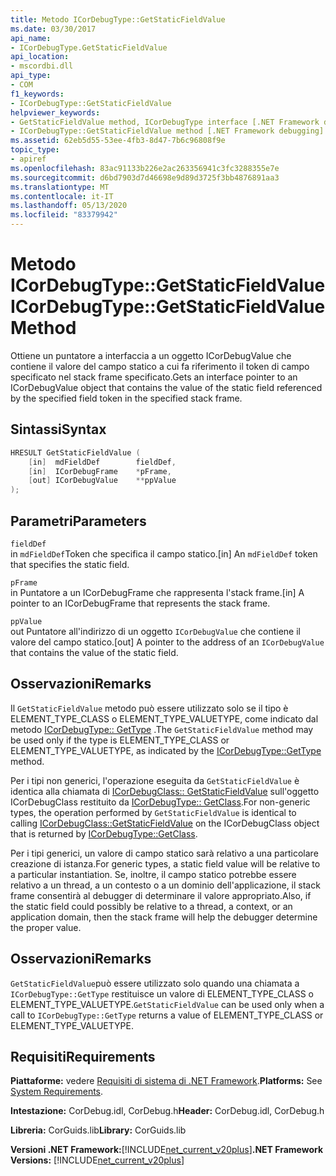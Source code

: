 ```yaml
---
title: Metodo ICorDebugType::GetStaticFieldValue
ms.date: 03/30/2017
api_name:
- ICorDebugType.GetStaticFieldValue
api_location:
- mscordbi.dll
api_type:
- COM
f1_keywords:
- ICorDebugType::GetStaticFieldValue
helpviewer_keywords:
- GetStaticFieldValue method, ICorDebugType interface [.NET Framework debugging]
- ICorDebugType::GetStaticFieldValue method [.NET Framework debugging]
ms.assetid: 62eb5d55-53ee-4fb3-8d47-7b6c96808f9e
topic_type:
- apiref
ms.openlocfilehash: 83ac91133b226e2ac263356941c3fc3288355e7e
ms.sourcegitcommit: d6bd7903d7d46698e9d89d3725f3bb4876891aa3
ms.translationtype: MT
ms.contentlocale: it-IT
ms.lasthandoff: 05/13/2020
ms.locfileid: "83379942"
---
```

# <a name="icordebugtypegetstaticfieldvalue-method"></a><span data-ttu-id="e5a5b-102">Metodo ICorDebugType::GetStaticFieldValue</span><span class="sxs-lookup"><span data-stu-id="e5a5b-102">ICorDebugType::GetStaticFieldValue Method</span></span>
<span data-ttu-id="e5a5b-103">Ottiene un puntatore a interfaccia a un oggetto ICorDebugValue che contiene il valore del campo statico a cui fa riferimento il token di campo specificato nel stack frame specificato.</span><span class="sxs-lookup"><span data-stu-id="e5a5b-103">Gets an interface pointer to an ICorDebugValue object that contains the value of the static field referenced by the specified field token in the specified stack frame.</span></span>  
  
## <a name="syntax"></a><span data-ttu-id="e5a5b-104">Sintassi</span><span class="sxs-lookup"><span data-stu-id="e5a5b-104">Syntax</span></span>  
  
```cpp  
HRESULT GetStaticFieldValue (  
    [in]  mdFieldDef        fieldDef,  
    [in]  ICorDebugFrame    *pFrame,  
    [out] ICorDebugValue    **ppValue  
);  
```  
  
## <a name="parameters"></a><span data-ttu-id="e5a5b-105">Parametri</span><span class="sxs-lookup"><span data-stu-id="e5a5b-105">Parameters</span></span>  
 `fieldDef`  
 <span data-ttu-id="e5a5b-106">in `mdFieldDef`Token che specifica il campo statico.</span><span class="sxs-lookup"><span data-stu-id="e5a5b-106">[in] An `mdFieldDef` token that specifies the static field.</span></span>  
  
 `pFrame`  
 <span data-ttu-id="e5a5b-107">in Puntatore a un ICorDebugFrame che rappresenta l'stack frame.</span><span class="sxs-lookup"><span data-stu-id="e5a5b-107">[in] A pointer to an ICorDebugFrame that represents the stack frame.</span></span>  
  
 `ppValue`  
 <span data-ttu-id="e5a5b-108">out Puntatore all'indirizzo di un oggetto `ICorDebugValue` che contiene il valore del campo statico.</span><span class="sxs-lookup"><span data-stu-id="e5a5b-108">[out] A pointer to the address of an `ICorDebugValue` that contains the value of the static field.</span></span>  
  
## <a name="remarks"></a><span data-ttu-id="e5a5b-109">Osservazioni</span><span class="sxs-lookup"><span data-stu-id="e5a5b-109">Remarks</span></span>  
 <span data-ttu-id="e5a5b-110">Il `GetStaticFieldValue` metodo può essere utilizzato solo se il tipo è ELEMENT_TYPE_CLASS o ELEMENT_TYPE_VALUETYPE, come indicato dal metodo [ICorDebugType:: GetType](icordebugtype-gettype-method.md) .</span><span class="sxs-lookup"><span data-stu-id="e5a5b-110">The `GetStaticFieldValue` method may be used only if the type is ELEMENT_TYPE_CLASS or ELEMENT_TYPE_VALUETYPE, as indicated by the [ICorDebugType::GetType](icordebugtype-gettype-method.md) method.</span></span>  
  
 <span data-ttu-id="e5a5b-111">Per i tipi non generici, l'operazione eseguita da `GetStaticFieldValue` è identica alla chiamata di [ICorDebugClass:: GetStaticFieldValue](icordebugclass-getstaticfieldvalue-method.md) sull'oggetto ICorDebugClass restituito da [ICorDebugType:: GetClass](icordebugtype-getclass-method.md).</span><span class="sxs-lookup"><span data-stu-id="e5a5b-111">For non-generic types, the operation performed by `GetStaticFieldValue` is identical to calling [ICorDebugClass::GetStaticFieldValue](icordebugclass-getstaticfieldvalue-method.md) on the ICorDebugClass object that is returned by [ICorDebugType::GetClass](icordebugtype-getclass-method.md).</span></span>  
  
 <span data-ttu-id="e5a5b-112">Per i tipi generici, un valore di campo statico sarà relativo a una particolare creazione di istanza.</span><span class="sxs-lookup"><span data-stu-id="e5a5b-112">For generic types, a static field value will be relative to a particular instantiation.</span></span> <span data-ttu-id="e5a5b-113">Se, inoltre, il campo statico potrebbe essere relativo a un thread, a un contesto o a un dominio dell'applicazione, il stack frame consentirà al debugger di determinare il valore appropriato.</span><span class="sxs-lookup"><span data-stu-id="e5a5b-113">Also, if the static field could possibly be relative to a thread, a context, or an application domain, then the stack frame will help the debugger determine the proper value.</span></span>  
  
## <a name="remarks"></a><span data-ttu-id="e5a5b-114">Osservazioni</span><span class="sxs-lookup"><span data-stu-id="e5a5b-114">Remarks</span></span>  
 <span data-ttu-id="e5a5b-115">`GetStaticFieldValue`può essere utilizzato solo quando una chiamata a `ICorDebugType::GetType` restituisce un valore di ELEMENT_TYPE_CLASS o ELEMENT_TYPE_VALUETYPE.</span><span class="sxs-lookup"><span data-stu-id="e5a5b-115">`GetStaticFieldValue` can be used only when a call to `ICorDebugType::GetType` returns a value of ELEMENT_TYPE_CLASS or ELEMENT_TYPE_VALUETYPE.</span></span>  
  
## <a name="requirements"></a><span data-ttu-id="e5a5b-116">Requisiti</span><span class="sxs-lookup"><span data-stu-id="e5a5b-116">Requirements</span></span>  
 <span data-ttu-id="e5a5b-117">**Piattaforme:** vedere [Requisiti di sistema di .NET Framework](../../get-started/system-requirements.md).</span><span class="sxs-lookup"><span data-stu-id="e5a5b-117">**Platforms:** See [System Requirements](../../get-started/system-requirements.md).</span></span>  
  
 <span data-ttu-id="e5a5b-118">**Intestazione:** CorDebug.idl, CorDebug.h</span><span class="sxs-lookup"><span data-stu-id="e5a5b-118">**Header:** CorDebug.idl, CorDebug.h</span></span>  
  
 <span data-ttu-id="e5a5b-119">**Libreria:** CorGuids.lib</span><span class="sxs-lookup"><span data-stu-id="e5a5b-119">**Library:** CorGuids.lib</span></span>  
  
 <span data-ttu-id="e5a5b-120">**Versioni .NET Framework:**[!INCLUDE[net_current_v20plus](../../../../includes/net-current-v20plus-md.md)]</span><span class="sxs-lookup"><span data-stu-id="e5a5b-120">**.NET Framework Versions:** [!INCLUDE[net_current_v20plus](../../../../includes/net-current-v20plus-md.md)]</span></span>
